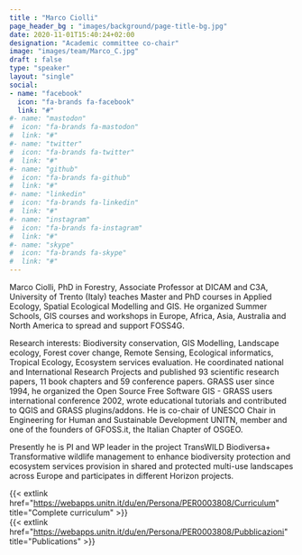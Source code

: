 ```yaml
---
title : "Marco Ciolli"
page_header_bg : "images/background/page-title-bg.jpg"
date: 2020-11-01T15:40:24+02:00
designation: "Academic committee co-chair"
image: "images/team/Marco_C.jpg"
draft : false
type: "speaker"
layout: "single"
social:
- name: "facebook"
  icon: "fa-brands fa-facebook"
  link: "#"
#- name: "mastodon"
#  icon: "fa-brands fa-mastodon"
#  link: "#"
#- name: "twitter"
#  icon: "fa-brands fa-twitter"
#  link: "#"
#- name: "github"
#  icon: "fa-brands fa-github"
#  link: "#"
#- name: "linkedin"
#  icon: "fa-brands fa-linkedin"
#  link: "#"
#- name: "instagram"
#  icon: "fa-brands fa-instagram"
#  link: "#"
#- name: "skype"
#  icon: "fa-brands fa-skype"
#  link: "#"
---
```


Marco Ciolli, PhD in Forestry, Associate Professor at DICAM and C3A, University of Trento (Italy) teaches Master and PhD courses in Applied Ecology, Spatial Ecological Modelling and GIS. He organized Summer Schools, GIS courses and workshops in Europe, Africa, Asia, Australia and North America to spread and support FOSS4G.  

Research interests: Biodiversity conservation, GIS Modelling, Landscape ecology, Forest cover change, Remote Sensing, Ecological informatics, Tropical Ecology, Ecosystem services evaluation. He coordinated national and International Research Projects and published 93 scientific research papers, 11 book chapters and 59 conference papers. GRASS user since 1994, he organized the Open Source Free Software GIS - GRASS users international conference 2002, wrote educational tutorials and contributed to QGIS and GRASS plugins/addons. He is co-chair of UNESCO Chair in Engineering for Human and Sustainable Development UNITN, member and one of the founders of GFOSS.it, the Italian Chapter of OSGEO.  

Presently he is PI and WP leader in the project TransWILD Biodiversa+ Transformative wildlife management to enhance biodiversity protection and ecosystem services provision in shared and protected multi-use landscapes across Europe and participates in different Horizon projects.  

{{< extlink href="https://webapps.unitn.it/du/en/Persona/PER0003808/Curriculum" title="Complete curriculum" >}}  
{{< extlink href="https://webapps.unitn.it/du/en/Persona/PER0003808/Pubblicazioni" title="Publications" >}}


